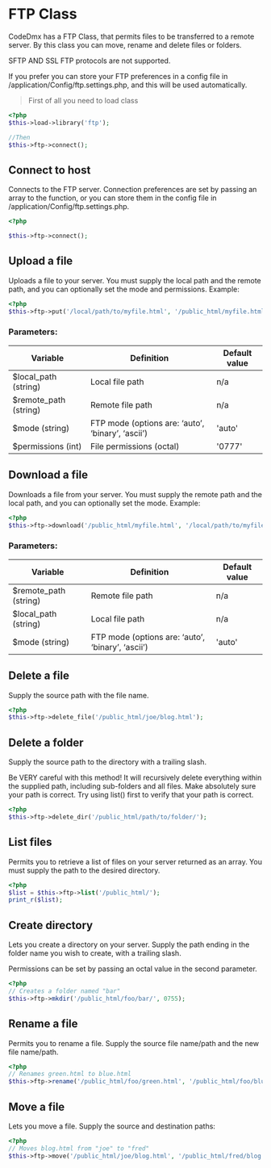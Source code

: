 # FTP Class

CodeDmx has a FTP Class, that permits files to be transferred to a remote server. By this class you can move, rename and delete files or folders.

<aside class="warning">SFTP AND SSL FTP protocols are not supported.</aside>

If you prefer you can store your FTP preferences in a config file in /application/Config/ftp.settings.php, and this will be used automatically.

> First of all you need to load class

```php
<?php
$this->load->library('ftp');

//Then
$this->ftp->connect();
```

## Connect to host

Connects to the FTP server. Connection preferences are set by passing an array to the function, or you can store them in the config file in /application/Config/ftp.settings.php.

```php
<?php

$this->ftp->connect();
```

## Upload a file

Uploads a file to your server. You must supply the local path and the remote path, and you can optionally set the mode and permissions. Example:

```php
<?php
$this->ftp->put('/local/path/to/myfile.html', '/public_html/myfile.html');
```

### Parameters:
Variable | Definition | Default value
-------------- | -------------- | --------------
$local_path (string) | Local file path | n/a
$remote_path (string) | Remote file path | n/a
$mode (string) | FTP mode (options are: ‘auto’, ‘binary’, ‘ascii’) | 'auto'
$permissions (int) | File permissions (octal) | '0777'

## Download a file

Downloads a file from your server. You must supply the remote path and the local path, and you can optionally set the mode. Example:

```php
<?php
$this->ftp->download('/public_html/myfile.html', '/local/path/to/myfile.html');
```

### Parameters:
Variable | Definition | Default value
-------------- | -------------- | --------------
$remote_path (string) | Remote file path | n/a
$local_path (string) | Local file path | n/a
$mode (string) | FTP mode (options are: ‘auto’, ‘binary’, ‘ascii’) | 'auto'

## Delete a file

Supply the source path with the file name.

```php
<?php
$this->ftp->delete_file('/public_html/joe/blog.html');
```

## Delete a folder

Supply the source path to the directory with a trailing slash.

<aside class="warning">Be VERY careful with this method! It will recursively delete everything within the supplied path, including sub-folders and all files. Make absolutely sure your path is correct. Try using list() first to verify that your path is correct.</aside>

```php
<?php
$this->ftp->delete_dir('/public_html/path/to/folder/');
```

## List files

Permits you to retrieve a list of files on your server returned as an array. You must supply the path to the desired directory.

```php
<?php
$list = $this->ftp->list('/public_html/');
print_r($list);
```

## Create directory

Lets you create a directory on your server. Supply the path ending in the folder name you wish to create, with a trailing slash.

Permissions can be set by passing an octal value in the second parameter.

```php
<?php
// Creates a folder named "bar"
$this->ftp->mkdir('/public_html/foo/bar/', 0755);
```

## Rename a file

Permits you to rename a file. Supply the source file name/path and the new file name/path.

```php
<?php
// Renames green.html to blue.html
$this->ftp->rename('/public_html/foo/green.html', '/public_html/foo/blue.html');
```

## Move a file

Lets you move a file. Supply the source and destination paths:

```php
<?php
// Moves blog.html from "joe" to "fred"
$this->ftp->move('/public_html/joe/blog.html', '/public_html/fred/blog.html');
```

